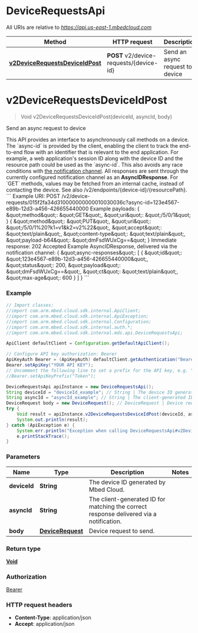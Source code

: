 # DeviceRequestsApi

All URIs are relative to *https://api.us-east-1.mbedcloud.com*

Method | HTTP request | Description
------------- | ------------- | -------------
[**v2DeviceRequestsDeviceIdPost**](DeviceRequestsApi.md#v2DeviceRequestsDeviceIdPost) | **POST** v2/device-requests/{device-id} | Send an async request to device


<a name="v2DeviceRequestsDeviceIdPost"></a>
# **v2DeviceRequestsDeviceIdPost**
> Void v2DeviceRequestsDeviceIdPost(deviceId, asyncId, body)

Send an async request to device

This API provides an interface to asynchronously call methods on a device.  The &#x60;async-id&#x60; is provided by the client, enabling the client to track the end-to-end flow with an identifier that is relevant to the end application. For example, a web application&#39;s session ID along with the device ID and the resource path could be used as the &#x60;async-id&#x60;. This also avoids any race conditions with [the notification channel](/docs/current/integrate-web-app/event-notification.html). All responses are sent through the currently configured notification channel as an **AsyncIDResponse**.  For &#x60;GET&#x60; methods, values may be fetched from an internal cache, instead of contacting the device.  See also /v2/endpoints/{device-id}/{resourcePath}.  &#x60;&#x60;&#x60; Example URI: POST /v2/device-requests/015f2fa34d310000000000010030036c?async-id&#x3D;123e4567-e89b-12d3-a456-426655440000  Example payloads: { \&quot;method\&quot;: \&quot;GET\&quot;, \&quot;uri\&quot;: \&quot;/5/0/1\&quot; } { \&quot;method\&quot;: \&quot;PUT\&quot;, \&quot;uri\&quot;: \&quot;/5/0/1%20?k1&#x3D;v1&amp;k2&#x3D;v2%22\&quot;, \&quot;accept\&quot;: \&quot;text/plain\&quot;, \&quot;content-type\&quot;: \&quot;text/plain\&quot;, \&quot;payload-b64\&quot;: \&quot;dmFsdWUxCg&#x3D;&#x3D;\&quot; }  Immediate response: 202 Accepted  Example AsyncIDResponse, delivered via the notification channel: { \&quot;async-responses\&quot;: [ { \&quot;id\&quot;: \&quot;123e4567-e89b-12d3-a456-426655440000\&quot;, \&quot;status\&quot;: 200, \&quot;payload\&quot;: \&quot;dmFsdWUxCg&#x3D;&#x3D;\&quot;, \&quot;ct\&quot;: \&quot;text/plain\&quot;, \&quot;max-age\&quot;: 600 } ] } &#x60;&#x60;&#x60; 

### Example
```java
// Import classes:
//import com.arm.mbed.cloud.sdk.internal.ApiClient;
//import com.arm.mbed.cloud.sdk.internal.ApiException;
//import com.arm.mbed.cloud.sdk.internal.Configuration;
//import com.arm.mbed.cloud.sdk.internal.auth.*;
//import com.arm.mbed.cloud.sdk.internal.mds.api.DeviceRequestsApi;

ApiClient defaultClient = Configuration.getDefaultApiClient();

// Configure API key authorization: Bearer
ApiKeyAuth Bearer = (ApiKeyAuth) defaultClient.getAuthentication("Bearer");
Bearer.setApiKey("YOUR API KEY");
// Uncomment the following line to set a prefix for the API key, e.g. "Token" (defaults to null)
//Bearer.setApiKeyPrefix("Token");

DeviceRequestsApi apiInstance = new DeviceRequestsApi();
String deviceId = "deviceId_example"; // String | The device ID generated by Mbed Cloud.
String asyncId = "asyncId_example"; // String | The client-generated ID for matching the correct response delivered via a notification.
DeviceRequest body = new DeviceRequest(); // DeviceRequest | Device request to send.
try {
    Void result = apiInstance.v2DeviceRequestsDeviceIdPost(deviceId, asyncId, body);
    System.out.println(result);
} catch (ApiException e) {
    System.err.println("Exception when calling DeviceRequestsApi#v2DeviceRequestsDeviceIdPost");
    e.printStackTrace();
}
```

### Parameters

Name | Type | Description  | Notes
------------- | ------------- | ------------- | -------------
 **deviceId** | **String**| The device ID generated by Mbed Cloud. |
 **asyncId** | **String**| The client-generated ID for matching the correct response delivered via a notification. |
 **body** | [**DeviceRequest**](DeviceRequest.md)| Device request to send. |

### Return type

[**Void**](.md)

### Authorization

[Bearer](../README.md#Bearer)

### HTTP request headers

 - **Content-Type**: application/json
 - **Accept**: application/json

